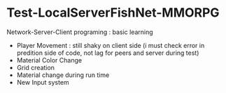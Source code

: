 # Test-LocalServerFishNet-MMORPG
 Network-Server-Client programing : basic learning 
- Player Movement : still shaky on client side (i must check error in predition side of code, not lag for peers and server during test)
- Material Color Change
- Grid creation
- Material change during run time
- New Input system 

